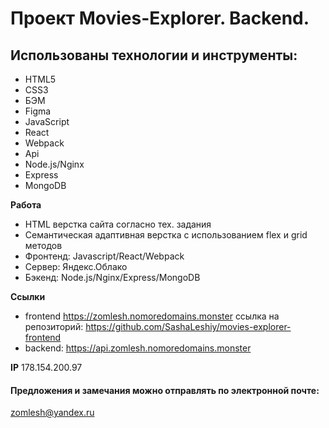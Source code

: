 # Проект Movies-Explorer. Backend.

## Использованы технологии и инструменты:
* HTML5
* CSS3
* БЭМ
* Figma
* JavaScript
* React
* Webpack
* Api
* Node.js/Nginx
* Express
* MongoDB

**Работа**
* HTML верстка сайта согласно тех. задания
* Семантическая адаптивная верстка с использованием flex и grid методов
* Фронтенд: Javascript/React/Webpack
* Сервер: Яндекс.Облако
* Бэкенд: Node.js/Nginx/Express/MongoDB


**Ссылки**
* frontend https://zomlesh.nomoredomains.monster ссылка на репозиторий: https://github.com/SashaLeshiy/movies-explorer-frontend
* backend: https://api.zomlesh.nomoredomains.monster

**IP**
178.154.200.97

#### Предложения и замечания можно отправлять по электронной почте:
zomlesh@yandex.ru

